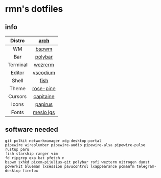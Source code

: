 # rmn's dotfiles

## info

| Distro   | [arch](https://archlinux.org)                                   |
|:--------:|:---------------------------------------------------------------:|
| WM       | [bspwm](https://github.com/baskerville/bspwm)                   |
| Bar      | [polybar](https://github.com/polybar/polybar)                   |
| Terminal | [wezrerm](https://wezfurlong.org/wezterm/)                      |
| Editor   | [vscodium](https://vscodium.com/)                               |
| Shell    | [fish](https://fishshell.com/)                                  |
| Theme    | [rose-pine](https://rosepinetheme.com/)                         |
| Cursors  | [capitaine](https://github.com/keeferrourke/capitaine-cursors)  |
| Icons    | [papirus](https://github.com/keeferrourke/capitaine-cursors)    |
| Fonts    | [meslo lgs](https://github.com/kalaschnik/meslolgs-nf-template) |

## software needed

```shell
git polkit networkmanager xdg-desktop-portal
pipewire wireplumber pipewire-audio pipewire-alsa pipewire-pulse
rustup paru
fish starship ranger vim
fd ripgrep exa bat pfetch n
bspwm sxhkd picom-pijulius-git polybar rofi wezterm nitrogen dunst
powerkit blueman lxsession pavucontrol lxappearance pcmanfm telegram-desktop firefox
```

